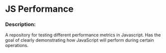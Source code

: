 # JS Performance

### Description: 

A repository for testing different performance metrics in Javascript. Has the goal of clearly demonstrating how JavaScript will perform during certain operations.
